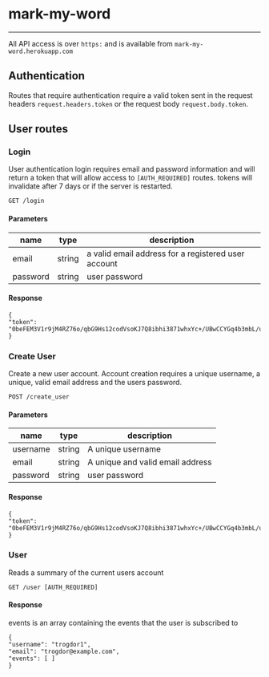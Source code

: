 # mark-my-word
--------------
All API access is over `https:` and is available from `mark-my-word.herokuapp.com`

## Authentication

Routes that require authentication require a valid token sent in the request headers `request.headers.token` or the request body `request.body.token`.

## User routes

### Login

User authentication login requires email and password information and will return a token that will allow access to `[AUTH_REQUIRED]` routes. tokens will invalidate after 7 days or if the server is restarted.

`GET /login`

#### Parameters

| name     | type   | description                                         |
|----------|--------|-----------------------------------------------------|
| email    | string | a valid email address for a registered user account |
| password | string | user password                                       |

#### Response

```
{
"token": "0beFEM3V1r9jM4RZ76o/qbG9Hs12codVsoKJ7Q8ibhi3871whxYc+/UBwCCYGq4b3mbL/ucZ02w0a0QsE6xRZIVVH+hqtgc="
}
```
### Create User

Create a new user account. Account creation requires a unique username, a unique, valid email address and the users password.

`POST /create_user`

#### Parameters

| name     | type   | description                      |
|----------|--------|----------------------------------|
| username | string | A unique username                |
| email    | string | A unique and valid email address |
| password | string | user password                    |

#### Response

```
{
"token": "0beFEM3V1r9jM4RZ76o/qbG9Hs12codVsoKJ7Q8ibhi3871whxYc+/UBwCCYGq4b3mbL/ucZ02w0a0QsE6xRZIVVH+hqtgc="
}
```

### User

Reads a summary of the current users account

`GET /user [AUTH_REQUIRED]`

#### Response

events is an array containing the events that the user is subscribed to

```
{
"username": "trogdor1",
"email": "trogdor@example.com",
"events": [ ]
}
```
